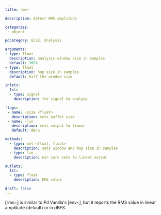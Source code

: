 ```yaml
---
title: rms~

description: detect RMS amplitude

categories:
 - object

pdcategory: ELSE, Analysis

arguments:
- type: float
  description: analysis window size in samples
  default: 1024
- type: float
  description: hop size in samples
  default: half the window size

inlets: 
  1st:
  - type: signal
    description: the signal to analyze

flags:
 - name: -size <float>
   description: sets buffer size
 - name: -lin
   description: sets output to linear
   default: dBFS

methods:
  - type: set <float, float>
    description: sets window and hop size in samples
  - type: lin
    description: non zero sets to linear output

outlets:
  1st:
  - type: float
    description: RMS value

draft: false
---
```


[rms~] is similar to Pd Vanilla's [env~], but it reports the RMS value in linear amplitude (default) or in dBFS.
